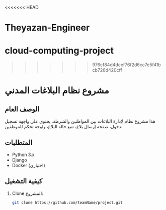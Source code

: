<<<<<<< HEAD
# Theyazan-Engineer
# cloud-computing-project
>>>>>>> 976cf84d4dcef76f2d6cc7e5f41bcb726d420cff


# مشروع نظام البلاغات المدني

## الوصف العام
هذا مشروع نظام لإدارة البلاغات بين المواطنين والشرطة. يحتوي على واجهة تسجيل دخول، صفحة إرسال بلاغ، تتبع حالة البلاغ، ولوحة تحكم للموظفين.

## المتطلبات
- Python 3.x
- Django
- Docker (اختياري)

## كيفية التشغيل
1. Clone المشروع:
   ```bash
   git clone https://github.com/teamName/project.git
